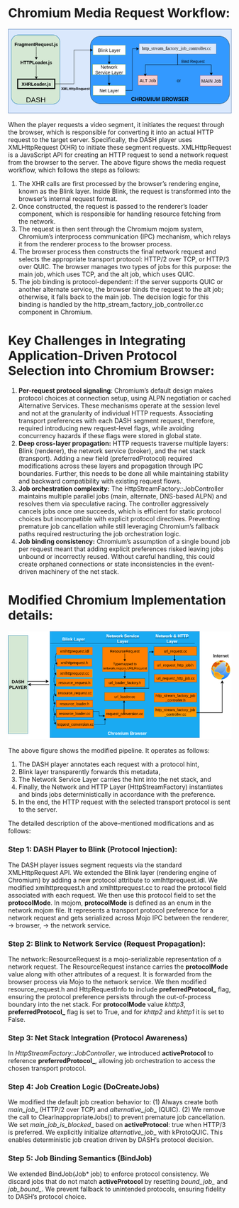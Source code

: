 # Chromium Media Request Workflow:

![Chromium Workflow](images/chromium_workflow.drawio.png)

When the player requests a video segment, it initiates the request through the browser, which is responsible for converting it into an actual HTTP request to the target server. Specifically, the DASH player uses XMLHttpRequest (XHR) to initiate these segment requests. XMLHttpRequest is a JavaScript API for creating an HTTP request to send a network request from the browser to the server. The above figure shows the media request workflow, which follows the steps as follows:

1. The XHR calls are first processed by the browser’s rendering engine, known as the Blink layer. Inside Blink, the request is transformed into the browser’s internal request format.
2. Once constructed, the request is passed to the renderer’s loader component, which is responsible for handling resource fetching from the network.
3. The request is then sent through the Chromium mojom system, Chromium’s interprocess communication (IPC) mechanism, which relays it from the renderer process to the browser process.
4. The browser process then constructs the final network request and selects the appropriate transport protocol: HTTP/2 over TCP, or HTTP/3 over QUIC. The browser manages two types of jobs for this purpose: the main job, which uses TCP, and the alt job, which uses QUIC.
5. The job binding is protocol-dependent: if the server supports QUIC or another alternate service, the browser binds the request to the alt job; otherwise, it falls back to the main job. The decision logic for this binding is handled by the http_stream_factory_job_controller.cc component in Chromium.

# Key Challenges in Integrating Application-Driven Protocol Selection into Chromium Browser:
1. **Per-request protocol signaling**: Chromium’s default design makes protocol choices at connection setup, using ALPN negotiation or cached Alternative Services. These mechanisms operate at the session level and not at the granularity of individual HTTP requests. Associating transport preferences with each DASH segment request, therefore, required introducing new request-level flags, while avoiding concurrency hazards if these flags were stored in global state.
2. **Deep cross-layer propagation:** HTTP requests traverse multiple layers: Blink (renderer), the network service (broker), and the net stack (transport). Adding a new field (preferredProtocol) required modifications across these layers and propagation through IPC boundaries. Further, this needs to be done all while maintaining stability and backward compatibility with existing request flows.
3. **Job orchestration complexity:** The HttpStreamFactory::JobController maintains multiple parallel jobs (main, alternate, DNS-based ALPN) and resolves them via speculative racing. The controller aggressively cancels jobs once one succeeds, which is efficient for static protocol choices but incompatible with explicit protocol directives. Preventing premature job cancellation while still leveraging Chromium’s fallback paths required restructuring the job orchestration logic.
4. **Job binding consistency:** Chromium’s assumption of a single bound job per request meant that adding explicit preferences risked leaving jobs unbound or incorrectly reused. Without careful handling, this could create orphaned connections or state inconsistencies in the event-driven machinery of the net stack.


# Modified Chromium Implementation details:
![Chromium modifications](images/Modified-chromium.drawio.png)

The above figure shows the modified pipeline. It operates as follows: 
1. The DASH player annotates each request with a protocol hint,
2. Blink layer transparently forwards this metadata,
3. The Network Service Layer carries the hint into the net stack, and
4. Finally, the Network and HTTP Layer (HttpStreamFactory) instantiates and binds jobs deterministically in accordance with the preference.
5. In the end, the HTTP request with the selected transport protocol is sent to the server.

The detailed description of the above-mentioned modifications and as follows:
### Step 1: DASH Player to Blink (Protocol Injection): 
The DASH player issues segment requests via the standard XMLHttpRequest API. We extended the Blink layer (rendering engine of Chromium) by adding a new protocol attribute to xmlhttprequest.idl. We modified xmlhttprequest.h and xmlhttprequest.cc to read the protocol field associated with each request. We then use this protocol field to set the **protocolMode**. In mojom, **protocolMode** is defined as an enum in the network.mojom file. It represents a transport protocol preference for a network request and gets serialized across Mojo IPC between the renderer, -> browser, -> the network service.

### Step 2: Blink to Network Service (Request Propagation): 
The network::ResourceRequest is a mojo-serializable representation of a network request. The ResourceRequest instance carries the **protocolMode** value along with other attributes of a request. It is forwarded from the browser process via Mojo to the network service. We then modified resource\_request.h and HttpRequestInfo to include   **preferredProtocol_** flag, ensuring the protocol preference persists through the out-of-process boundary into the net stack. For **protocolMode** value _khttp3_, **preferredProtocol_** flag is set to True, and for _khttp2_ and _khttp1_ it is set to False.

### Step 3: Net Stack Integration (Protocol Awareness)
In _HttpStreamFactory::JobController_, we introduced **activeProtocol** to reference **preferredProtocol_**, allowing job orchestration to access the chosen transport protocol.

### Step 4: Job Creation Logic (DoCreateJobs)
We modified the default job creation behavior to: (1) Always create both _main_job__ (HTTP/2 over TCP) and _alternative_job__ (QUIC). (2) We remove the call to ClearInappropriateJobs() to prevent premature job cancellation. We set _main_job_is_blocked__ based on **activeProtocol**: true when HTTP/3 is preferred. We explicitly initialize _alternative_job__ with kProtoQUIC. This enables deterministic job creation driven by DASH’s protocol decision.

### Step 5: Job Binding Semantics (BindJob)
We extended BindJob(Job* job) to enforce protocol consistency. We discard jobs that do not match **activeProtocol** by resetting _bound\_job\__ and _job\_bound\__. We prevent fallback to unintended protocols, ensuring fidelity to DASH’s protocol choice.



